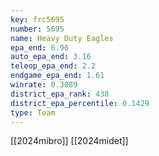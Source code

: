 ```yaml
---
key: frc5695
number: 5695
name: Heavy Duty Eagles
epa_end: 6.96
auto_epa_end: 3.16
teleop_epa_end: 2.2
endgame_epa_end: 1.61
winrate: 0.3889
district_epa_rank: 438
district_epa_percentile: 0.1429
type: Team
---
```

[[2024mibro]]
[[2024midet]]
